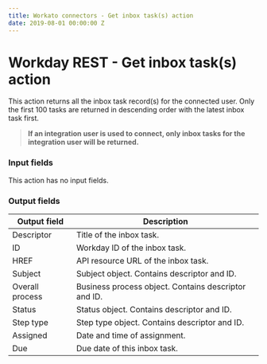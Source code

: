 ```yaml
---
title: Workato connectors - Get inbox task(s) action
date: 2019-08-01 00:00:00 Z
---
```


# Workday REST - Get inbox task(s) action

This action returns all the inbox task record(s) for the connected user. Only the first 100 tasks are returned in descending order with the latest inbox task first.

> **If an integration user is used to connect, only inbox tasks for the integration user will be returned.**

### Input fields
This action has no input fields.

### Output fields

| Output field    | Description                                          |
| --------------- | ---------------------------------------------------- |
| Descriptor      | Title of the inbox task.                             |
| ID              | Workday ID of the inbox task.                        |
| HREF            | API resource URL of the inbox task.                  |
| Subject         | Subject object. Contains descriptor and ID.          |
| Overall process | Business process object. Contains descriptor and ID. |
| Status          | Status object. Contains descriptor and ID.           |
| Step type       | Step type object. Contains descriptor and ID.        |
| Assigned        | Date and time of assignment.                         |
| Due             | Due date of this inbox task.                         |
